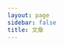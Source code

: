 ```yaml
---
layout: page
sidebar: false
title: 文章
---
```


<script setup>
import ArticleList from '.vitepress/components/ArticleList.vue'
</script>

<ArticleList />

<style>
.VPPage {
    padding: 0 5%;
}
</style>
